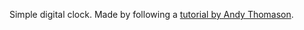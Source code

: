 Simple digital clock. Made by following a [tutorial by Andy Thomason](https://www.youtube.com/watch?v=gX6EFBICIcY&list=WL&index=1&t=73s).
